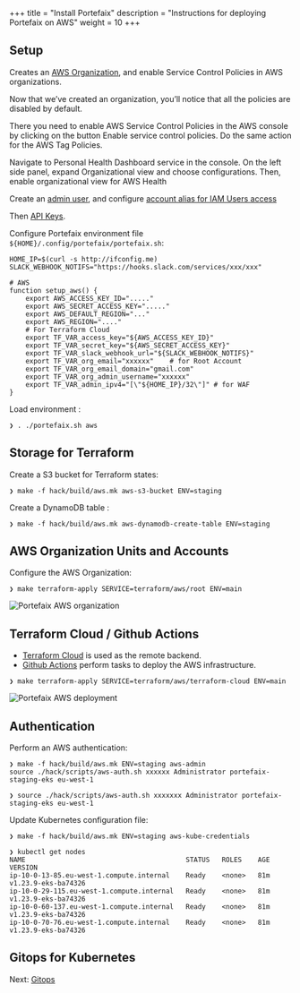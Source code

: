 +++
title = "Install Portefaix"
description = "Instructions for deploying Portefaix on AWS"
weight = 10
+++

<a id="aws"></a>

## Setup

Creates an [AWS Organization](https://docs.aws.amazon.com/organizations/latest/userguide/orgs_manage_accounts_create.html), and enable Service Control Policies in AWS organizations.

Now that we’ve created an organization, you’ll notice that all the policies are disabled by default.

There you need to enable AWS Service Control Policies in the AWS console by clicking on the button Enable service control policies. Do the same action for the AWS Tag Policies.

Navigate to Personal Health Dashboard service in the console. On the left side panel, expand Organizational view and choose configurations. Then, enable organizational view for AWS Health

Create an [admin user](https://docs.aws.amazon.com/IAM/latest/UserGuide/getting-started_create-admin-group.html), and configure [account alias for IAM Users access](https://docs.aws.amazon.com/IAM/latest/UserGuide/getting-started_how-users-sign-in.html)

Then [API Keys](https://console.aws.amazon.com/iam/home?#/security_credentials).

Configure Portefaix environment file `${HOME}/.config/portefaix/portefaix.sh`:

```shell
HOME_IP=$(curl -s http://ifconfig.me)
SLACK_WEBHOOK_NOTIFS="https://hooks.slack.com/services/xxx/xxx"

# AWS
function setup_aws() {
    export AWS_ACCESS_KEY_ID="....."
    export AWS_SECRET_ACCESS_KEY="....."
    export AWS_DEFAULT_REGION="..."
    export AWS_REGION="...."
    # For Terraform Cloud
    export TF_VAR_access_key="${AWS_ACCESS_KEY_ID}"
    export TF_VAR_secret_key="${AWS_SECRET_ACCESS_KEY}"
    export TF_VAR_slack_webhook_url="${SLACK_WEBHOOK_NOTIFS}"
    export TF_VAR_org_email="xxxxxx"    # for Root Account
    export TF_VAR_org_email_domain="gmail.com"
    export TF_VAR_org_admin_username="xxxxxx"
    export TF_VAR_admin_ipv4="[\"${HOME_IP}/32\"]" # for WAF
}
```

Load environment :

```shell
❯ . ./portefaix.sh aws
```

## Storage for Terraform

Create a S3 bucket for Terraform states:

```shell
❯ make -f hack/build/aws.mk aws-s3-bucket ENV=staging
```

Create a DynamoDB table :

```shell
❯ make -f hack/build/aws.mk aws-dynamodb-create-table ENV=staging
```

## AWS Organization Units and Accounts

Configure the AWS Organization:

```shell
❯ make terraform-apply SERVICE=terraform/aws/root ENV=main
```

<img src="/img/aws/aws_organization.png" alt="
Portefaix AWS organization" class="mt-3 mb-3 rounded">

<a id="aws-terraform-cloud"></a>

## Terraform Cloud / Github Actions

* [Terraform Cloud](https://terraform.cloud) is used as the remote backend.
* [Github Actions](https://github.com/features/actions) perform tasks to deploy the AWS infrastructure.

```shell
❯ make terraform-apply SERVICE=terraform/aws/terraform-cloud ENV=main
```

<img src="/img/aws/portefaix-aws-deploy.png" alt="Portefaix AWS deployment" class="mt-3 mb-3 rounded">

<a id="aws-gitops"></a>

## Authentication

Perform an AWS authentication:

```shell
❯ make -f hack/build/aws.mk ENV=staging aws-admin
source ./hack/scripts/aws-auth.sh xxxxxx Administrator portefaix-staging-eks eu-west-1

❯ source ./hack/scripts/aws-auth.sh xxxxxxx Administrator portefaix-staging-eks eu-west-1
```

Update Kubernetes configuration file:

```shell
❯ make -f hack/build/aws.mk ENV=staging aws-kube-credentials

❯ kubectl get nodes
NAME                                        STATUS   ROLES    AGE   VERSION
ip-10-0-13-85.eu-west-1.compute.internal    Ready    <none>   81m   v1.23.9-eks-ba74326
ip-10-0-29-115.eu-west-1.compute.internal   Ready    <none>   81m   v1.23.9-eks-ba74326
ip-10-0-60-137.eu-west-1.compute.internal   Ready    <none>   81m   v1.23.9-eks-ba74326
ip-10-0-70-76.eu-west-1.compute.internal    Ready    <none>   81m   v1.23.9-eks-ba74326
```

## Gitops for Kubernetes

Next: [Gitops](/docs/gitops)